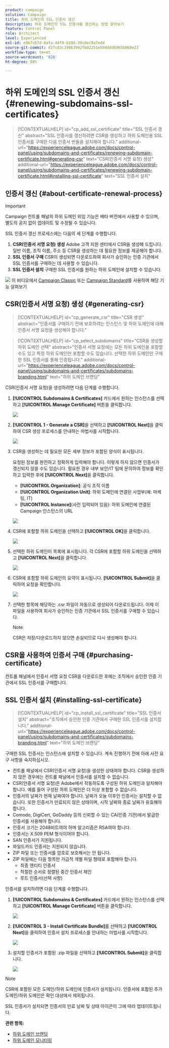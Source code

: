 ```yaml
---
product: campaign
solution: Campaign
title: 하위 도메인의 SSL 인증서 갱신
description: 하위 도메인의 SSL 인증서를 갱신하는 방법 알아보기
feature: Control Panel
role: Architect
level: Experienced
exl-id: e9b7c67d-6afa-44f9-b19d-39c0ec9a7edd
source-git-commit: d37c83c19863992fb02251e50dddd6965b068e23
workflow-type: tm+mt
source-wordcount: '828'
ht-degree: 88%

---
```


# 하위 도메인의 SSL 인증서 갱신 {#renewing-subdomains-ssl-certificates}

>[!CONTEXTUALHELP]
>id="cp_add_ssl_certificate"
>title="SSL 인증서 갱신"
>abstract="SSL 인증서를 갱신하려면 CSR을 생성하고 하위 도메인용 SSL 인증서를 구매한 다음 인증서 번들을 설치해야 합니다."
>additional-url="https://experienceleague.adobe.com/docs/control-panel/using/subdomains-and-certificates/renewing-subdomain-certificate.html#generating-csr" text="CSR(인증서 서명 요청) 생성"
>additional-url="https://experienceleague.adobe.com/docs/control-panel/using/subdomains-and-certificates/renewing-subdomain-certificate.html#installing-ssl-certificate" text="SSL 인증서 설치"

## 인증서 갱신 {#about-certificate-renewal-process}

>[!IMPORTANT]
>
>Campaign 컨트롤 패널의 하위 도메인 위임 기능은 베타 버전에서 사용할 수 있으며, 별도의 공지 없이 업데이트 및 수정될 수 있습니다.

SSL 인증서 갱신 프로세스에는 다음의 세 단계를 수행합니다.

1. **CSR(인증서 서명 요청) 생성** Adobe 고객 지원 센터에서 CSR을 생성해 드립니다. 일반 이름, 조직 이름, 주소 등 CSR을 생성하는 데 필요한 정보를 제공해야 합니다.
1. **SSL 인증서 구매** CSR이 생성되면 다운로드하여 회사가 승인하는 인증 기관에서 SSL 인증서를 구매하는 데 사용할 수 있습니다.
1. **SSL 인증서 설치** 구매한 SSL 인증서를 원하는 하위 도메인에 설치할 수 있습니다.

![](assets/do-not-localize/how-to-video.png) 이 비디오에서 [Campaign Classic](https://experienceleague.adobe.com/docs/campaign-classic-learn/control-panel/subdomains-and-certificates/adding-ssl-certificates.html#subdomains-and-certificates) 또는 [Campaign Standard](https://experienceleague.adobe.com/docs/campaign-standard-learn/control-panel/subdomains-and-certificates/adding-ssl-certificates.html#adding-ssl-certificates)를 사용하여 해당 기능 살펴보기

## CSR(인증서 서명 요청) 생성 {#generating-csr}

>[!CONTEXTUALHELP]
>id="cp_generate_csr"
>title="CSR 생성"
>abstract="인증서를 구매하기 전에 보호하려는 인스턴스 및 하위 도메인에 대해 인증서 서명 요청을 생성해야 합니다."

>[!CONTEXTUALHELP]
>id="cp_select_subdomains"
>title="CSR을 생성할 하위 도메인 선택"
>abstract="인증서 서명 요청에는 모든 하위 도메인을 포함할 수도 있고 특정 하위 도메인만 포함할 수도 있습니다. 선택한 하위 도메인만 구매한 SSL 인증서를 통해 인증됩니다."
>additional-url="https://experienceleague.adobe.com/docs/control-panel/using/subdomains-and-certificates/subdomains-branding.html" text="하위 도메인 브랜딩"

CSR(인증서 서명 요청)을 생성하려면 다음 단계를 수행합니다.

1. **[!UICONTROL Subdomains & Certificates]** 카드에서 원하는 인스턴스를 선택하고 **[!UICONTROL Manage Certificate]** 버튼을 클릭합니다.

   ![](assets/renewal1.png)

1. **[!UICONTROL 1 - Generate a CSR]**&#x200B;을 선택하고 **[!UICONTROL Next]**&#x200B;을 클릭하여 CSR 생성 프로세스를 안내하는 마법사를 시작합니다.

   ![](assets/renewal2.png)

1. CSR을 생성하는 데 필요한 모든 세부 정보가 포함된 양식이 표시됩니다.

   요청된 정보를 완전하고 정확하게 입력해야 합니다. 이렇게 하지 않으면 인증서가 갱신되지 않을 수도 있습니다. 필요한 경우 내부 보안/IT 팀에 문의하여 정보를 확인하고 입력한 후에 **[!UICONTROL Next]**&#x200B;을 클릭합니다.

   * **[!UICONTROL Organization]**: 공식 조직 이름
   * **[!UICONTROL Organization Unit]**: 하위 도메인에 연결된 사업부(예: 마케팅, IT)
   * **[!UICONTROL Instance]**(사전 입력되어 있음): 하위 도메인에 연결된 Campaign 인스턴스의 URL

   ![](assets/renewal3.png)

1. CSR에 포함할 하위 도메인을 선택하고 **[!UICONTROL OK]**&#x200B;을 클릭합니다.

   ![](assets/renewal4.png)

1. 선택한 하위 도메인이 목록에 표시됩니다. 각 CSR에 포함할 하위 도메인을 선택하고 **[!UICONTROL Next]**&#x200B;을 클릭합니다.

   ![](assets/renewal5.png)

1. CSR에 포함할 하위 도메인의 요약이 표시됩니다. **[!UICONTROL Submit]**&#x200B;을 클릭하여 요청을 확인합니다.

   ![](assets/renewal6.png)

1. 선택한 항목에 해당하는 .csr 파일이 자동으로 생성되어 다운로드됩니다. 이제 이 파일을 사용하여 회사가 승인하는 인증 기관에서 SSL 인증서를 구매할 수 있습니다.

   >[!NOTE]
   >
   >CSR은 저장/다운로드하지 않으면 손실되므로 다시 생성해야 합니다.

## CSR을 사용하여 인증서 구매 {#purchasing-certificate}

컨트롤 패널에서 인증서 서명 요청 CSR을 다운로드한 후에는 조직에서 승인한 인증 기관에서 SSL 인증서를 구매합니다.

## SSL 인증서 설치 {#installing-ssl-certificate}

>[!CONTEXTUALHELP]
>id="cp_install_ssl_certificate"
>title="SSL 인증서 설치"
>abstract="조직에서 승인한 인증 기관에서 구매한 SSL 인증서를 설치합니다."
>additional-url="https://experienceleague.adobe.com/docs/control-panel/using/subdomains-and-certificates/subdomains-branding.html" text="하위 도메인 브랜딩"

구매한 SSL 인증서는 인스턴스에 설치할 수 있습니다. 계속 진행하기 전에 아래 사전 요구 사항을 숙지하십시오.

* 컨트롤 패널에서 CSR(인증서 서명 요청)을 생성한 상태여야 합니다. CSR을 생성하지 않은 경우에는 컨트롤 패널에서 인증서를 설치할 수 없습니다.
* CSR(인증서 서명 요청)은 Adobe에서 작동하도록 구성된 하위 도메인과 일치해야 합니다. 예를 들어 구성된 하위 도메인은 더 이상 포함할 수 없습니다.
* 인증서의 날짜가 현재 날짜여야 합니다. 날짜가 오늘 이후인 인증서는 설치할 수 없습니다. 또한 인증서가 만료되지 않은 상태이며, 시작 날짜와 종료 날짜가 유효해야 합니다.
* Comodo, DigiCert, GoDaddy 등의 신뢰할 수 있는 CA(인증 기관)에서 발급한 인증서를 사용해야 합니다.
* 인증서 크기는 2048비트여야 하며 알고리즘은 RSA여야 합니다.
* 인증서는 X.509 PEM 형식이어야 합니다.
* SAN 인증서가 지원됩니다.
* 와일드카드 인증서는 지원되지 않습니다.
* ZIP 파일 또는 인증서를 암호로 보호해서는 안 됩니다.
* ZIP 파일에는 다음 항목만 가급적 개별 파일 형태로 포함해야 합니다.
   * 최종 엔티티 인증서
   * 적절한 순서로 정렬된 중간 인증서 체인
   * 루트 인증서(선택 사항)

인증서를 설치하려면 다음 단계를 수행합니다.

1. **[!UICONTROL Subdomains & Certificates]** 카드에서 원하는 인스턴스를 선택하고 **[!UICONTROL Manage Certificate]** 버튼을 클릭합니다.

   ![](assets/renewal1.png)

1. **[!UICONTROL 3 - Install Certificate Bundle]**&#x200B;를 선택하고 **[!UICONTROL Next]**&#x200B;을 클릭하여 인증서 설치 프로세스를 안내하는 마법사를 시작합니다.

   ![](assets/install1.png)

1. 설치할 인증서가 포함된 .zip 파일을 선택하고 **[!UICONTROL Submit]**&#x200B;을 클릭합니다.

   ![](assets/install2.png)

>[!NOTE]
>
>CSR에 포함된 모든 도메인/하위 도메인에 인증서가 설치됩니다. 인증서에 포함된 추가 도메인/하위 도메인은 확인 대상에서 제외됩니다.

SSL 인증서가 설치되면 인증서의 만료 날짜 및 상태 아이콘이 그에 따라 업데이트됩니다.

**관련 항목:**

* [하위 도메인 브랜딩](../../subdomains-certificates/using/subdomains-branding.md)
* [하위 도메인 모니터링](../../subdomains-certificates/using/monitoring-subdomains.md)
